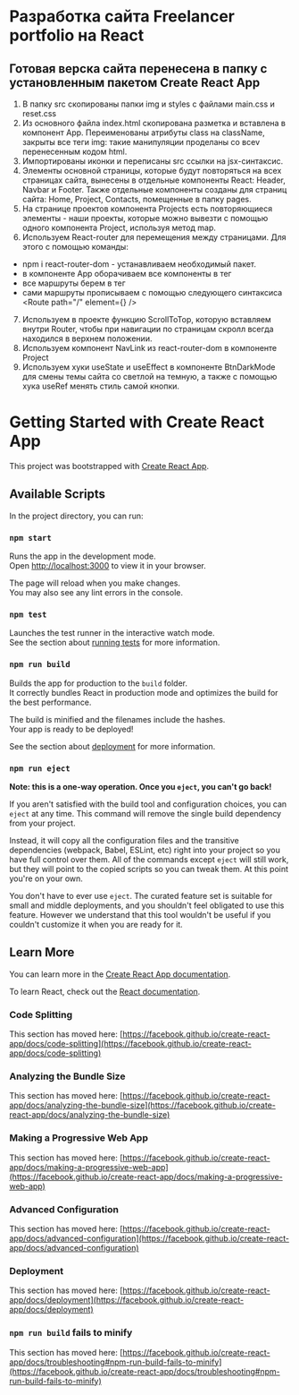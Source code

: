 # Разработка сайта Freelancer portfolio на React

## Готовая верска сайта перенесена в папку с установленным пакетом Create React App

1. В папку src скопированы папки img и styles с файлами main.css и reset.css
2. Из основного файла index.html скопирована разметка и вставлена в компонент App. Переименованы атрибуты class на className, закрыты все теги img: такие манипуляции проделаны со всеv перенесенным кодом html.
3. Импортированы иконки и переписаны src ссылки на jsx-синтаксис.
4. Элементы основной страницы, которые будут повторяться на всех страницах сайта, вынесены в отдельные компоненты React: Header, Navbar и Footer. Также отдельные компоненты созданы для страниц сайта: Home, Project, Contacts, помещенные в папку pages.
5. На странице проектов компонента Projects есть повторяющиеся элементы - наши проекты, которые можно вывезти с помощью одного компонента Project, используя метод map.
6. Используем React-router для перемещения между страницами. Для этого с помощью команды:

- npm i react-router-dom - устанавливаем необходимый пакет.
- в компоненте App оборачиваем все компоненты в тег <Router>
- все маршруты берем в тег <Routes>
- сами маршруты <Route/> прописываем с помощью следующего синтаксиса <Route path="/" element={<Home />} />

7. Используем в проекте функцию ScrollToTop, которую вставляем внутри Router, чтобы при навигации по страницам скролл всегда находился в верхнем положении.
8. Используем компонент NavLink из react-router-dom в компоненте Project
9. Используем хуки useState и useEffect в компоненте BtnDarkMode для смены темы сайта со светлой на темную, а также с помощью хука useRef менять стиль самой кнопки.

# Getting Started with Create React App

This project was bootstrapped with [Create React App](https://github.com/facebook/create-react-app).

## Available Scripts

In the project directory, you can run:

### `npm start`

Runs the app in the development mode.\
Open [http://localhost:3000](http://localhost:3000) to view it in your browser.

The page will reload when you make changes.\
You may also see any lint errors in the console.

### `npm test`

Launches the test runner in the interactive watch mode.\
See the section about [running tests](https://facebook.github.io/create-react-app/docs/running-tests) for more information.

### `npm run build`

Builds the app for production to the `build` folder.\
It correctly bundles React in production mode and optimizes the build for the best performance.

The build is minified and the filenames include the hashes.\
Your app is ready to be deployed!

See the section about [deployment](https://facebook.github.io/create-react-app/docs/deployment) for more information.

### `npm run eject`

**Note: this is a one-way operation. Once you `eject`, you can't go back!**

If you aren't satisfied with the build tool and configuration choices, you can `eject` at any time. This command will remove the single build dependency from your project.

Instead, it will copy all the configuration files and the transitive dependencies (webpack, Babel, ESLint, etc) right into your project so you have full control over them. All of the commands except `eject` will still work, but they will point to the copied scripts so you can tweak them. At this point you're on your own.

You don't have to ever use `eject`. The curated feature set is suitable for small and middle deployments, and you shouldn't feel obligated to use this feature. However we understand that this tool wouldn't be useful if you couldn't customize it when you are ready for it.

## Learn More

You can learn more in the [Create React App documentation](https://facebook.github.io/create-react-app/docs/getting-started).

To learn React, check out the [React documentation](https://reactjs.org/).

### Code Splitting

This section has moved here: [https://facebook.github.io/create-react-app/docs/code-splitting](https://facebook.github.io/create-react-app/docs/code-splitting)

### Analyzing the Bundle Size

This section has moved here: [https://facebook.github.io/create-react-app/docs/analyzing-the-bundle-size](https://facebook.github.io/create-react-app/docs/analyzing-the-bundle-size)

### Making a Progressive Web App

This section has moved here: [https://facebook.github.io/create-react-app/docs/making-a-progressive-web-app](https://facebook.github.io/create-react-app/docs/making-a-progressive-web-app)

### Advanced Configuration

This section has moved here: [https://facebook.github.io/create-react-app/docs/advanced-configuration](https://facebook.github.io/create-react-app/docs/advanced-configuration)

### Deployment

This section has moved here: [https://facebook.github.io/create-react-app/docs/deployment](https://facebook.github.io/create-react-app/docs/deployment)

### `npm run build` fails to minify

This section has moved here: [https://facebook.github.io/create-react-app/docs/troubleshooting#npm-run-build-fails-to-minify](https://facebook.github.io/create-react-app/docs/troubleshooting#npm-run-build-fails-to-minify)
